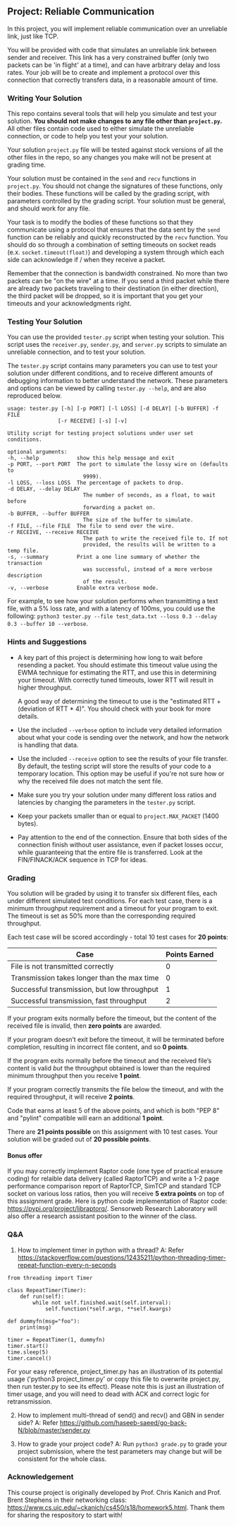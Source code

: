 ## Project: Reliable Communication

In this project, you will implement reliable communication over an unreliable
link, just like TCP.

You will be provided with code that simulates an unreliable link between sender
and receiver.  This link has a very constrained buffer (only two packets can
be 'in flight' at a time), and can have arbitrary delay and loss rates.  Your
job will be to create and implement a protocol over this connection that
correctly transfers data, in a reasonable amount of time.


### Writing Your Solution

This repo contains several tools that will help you simulate and test your
solution.  **You should not make changes to any file other than `project.py`.**
All other files contain code used to either simulate the unreliable connection,
or code to help you test your your solution.

Your solution `project.py` file will be tested against stock versions of all the
other files in the repo, so any changes you make will not be present at
grading time.

Your solution must be contained in the `send` and `recv` functions in `project.py`.
You should not change the signatures of these functions, only their bodies.
These functions will be called by the grading script, with parameters
controlled by the grading script.  Your solution must be general, and should
work for any file.

Your task is to modify the bodies of these functions so that they communicate
using a protocol that ensures that the data sent by the `send` function
can be reliably and quickly reconstructed by the `recv` function.  You should
do so through a combination of setting timeouts on socket reads (e.x.
`socket.timeout(float)`) and developing a system through which each side can
acknowledge if / when they receive a packet.

Remember that the connection is bandwidth constrained.  No more than two
packets can be "on the wire" at a time. If you send a third packet while
there are already two packets traveling to their destination (in either
direction), the third packet will be dropped, so it is important that you get
your timeouts and your acknowledgments right.


### Testing Your Solution

You can use the provided `tester.py` script when testing your solution.  This
script uses the `receiver.py`, `sender.py`, and `server.py` scripts to
simulate an unreliable connection, and to test your solution.

The `tester.py` script contains many parameters you can use to test your
solution under different conditions, and to receive different amounts
of debugging information to better understand the network.  These
parameters and options can be viewed by calling `tester.py --help`, and are
also reproduced below.


    usage: tester.py [-h] [-p PORT] [-l LOSS] [-d DELAY] [-b BUFFER] -f FILE
                    [-r RECEIVE] [-s] [-v]

    Utility script for testing project solutions under user set conditions.

    optional arguments:
    -h, --help            show this help message and exit
    -p PORT, --port PORT  The port to simulate the lossy wire on (defaults to
                            9999).
    -l LOSS, --loss LOSS  The percentage of packets to drop.
    -d DELAY, --delay DELAY
                            The number of seconds, as a float, to wait before
                            forwarding a packet on.
    -b BUFFER, --buffer BUFFER
                            The size of the buffer to simulate.
    -f FILE, --file FILE  The file to send over the wire.
    -r RECEIVE, --receive RECEIVE
                            The path to write the received file to. If not
                            provided, the results will be written to a temp file.
    -s, --summary         Print a one line summary of whether the transaction
                            was successful, instead of a more verbose description
                            of the result.
    -v, --verbose         Enable extra verbose mode.


For example, to see how your solution performs when transmitting a text file,
with a 5% loss rate, and with a latency of 100ms, you could use the following:
`python3 tester.py --file test_data.txt --loss 0.3 --delay 0.3 --buffer 10 --verbose`.


### Hints and Suggestions

 * A key part of this project is determining how long to wait before resending
   a packet.  You should estimate this timeout value using the EWMA technique
   for estimating the RTT, and use this in determining your timeout. With
   correctly tuned timeouts, lower RTT will result in higher throughput.

   A good way of determining the timeout to use is the "estimated RTT +
   (deviation  of RTT * 4)".  You should check with your book for more details.

 * Use the included `--verbose` option to include very detailed information
   about what your code is sending over the network, and how the network
   is handling that data.

 * Use the included `--receive` option to see the results of your file transfer.
   By default, the testing script will store the results of your code to a
   temporary location.  This option may be useful if you're not sure how or
   why the received file does not match the sent file.

 * Make sure you try your solution under many different loss ratios and
   latencies by changing the parameters in the `tester.py` script.

 * Keep your packets smaller than or equal to `project.MAX_PACKET` (1400
   bytes).

 * Pay attention to the end of the connection. Ensure that both sides of the
   connection finish without user assistance, even if packet losses occur,
   while guaranteeing that the entire file is transferred. Look at the
   FIN/FINACK/ACK sequence in TCP for ideas.


### Grading

You solution will be graded by using it to transfer six different files,
each under different simulated test conditions.  For each test case, there is a
minimum throughput requirement and a timeout for your program to exit.
The timeout is set as 50% more than the corresponding required throughput.

Each test case will be scored accordingly - total 10 test cases for **20 points**:

| Case                                           | Points Earned |
| ---------------------------------------------- | ------------- |
| File is not transmitted correctly              |             0 |
| Transmission takes longer than the max time    |             0 |
| Successful transmission, but low throughput    |             1 |
| Successful transmission, fast throughput       |             2 |


If your program exits normally before the timeout, but the content of the
received file is invalid, then **zero points** are awarded.

If your program doesn’t exit before the timeout, it will be terminated
before completion, resulting in incorrect file content, and so **0 points**.

If the program exits normally before the timeout and the received file’s content
is valid *but* the throughput obtained is lower than the required minimum
throughput then you receive **1 point**.

If your program correctly transmits the file below the timeout, and with the
required throughput, it will receive **2 points**.

Code that earns at least 5 of the above points, and which is both "PEP 8" and
"pylint" compatible will earn an additional **1 point**.

There are **21 points possible** on this assignment with 10 test cases.  Your solution will be graded
out of **20 possible points**.

#### Bonus offer
If you may correctly implement Raptor code (one type of practical erasure coding) for relaible data delivery (called RaptorTCP) and write a 1-2 page performance comparison report of RaptorTCP,  SimTCP and standard TCP socket on various loss ratios, then you will receive **5 extra points** on top of this assignment grade. Here is python code implementation of Raptor code: https://pypi.org/project/libraptorq/. Sensorweb Research Laboratory will also offer a research assistant position to the winner of the class. 


### Q&A
1. How to implement timer in python with a thread?
A: Refer https://stackoverflow.com/questions/12435211/python-threading-timer-repeat-function-every-n-seconds

```
from threading import Timer

class RepeatTimer(Timer):
    def run(self):
        while not self.finished.wait(self.interval):
            self.function(*self.args, **self.kwargs)
         
def dummyfn(msg="foo"):
    print(msg)

timer = RepeatTimer(1, dummyfn)
timer.start()
time.sleep(5)
timer.cancel()
```

For your easy reference, project_timer.py has an illustration of its potential usage ('python3 project_timer.py' or copy this file to overwrite project.py, then run tester.py to see its effect). Please note this is just an illustration of timer usage, and you will need to dead with ACK and correct logic for retransmission.

2. How to implement multi-thread of send() and recv() and GBN in sender side?
A: Refer https://github.com/haseeb-saeed/go-back-N/blob/master/sender.py

3. How to grade your project code?
A: Run ```python3 grade.py``` to grade your project submission, where the test parameters may change but will be consistent for the whole class.

### Acknowledgement

This course project is originally developed by Prof. Chris Kanich and Prof. Brent Stephens in their networking class: https://www.cs.uic.edu/~ckanich/cs450/s18/homework5.html. Thank them for sharing the respository to start with!
